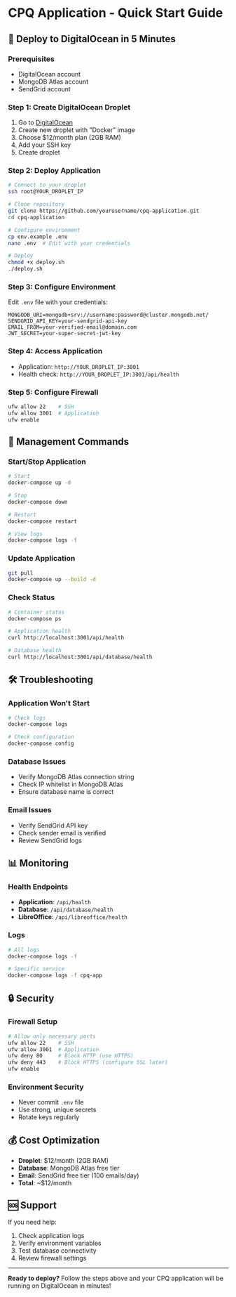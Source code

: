 # CPQ Application - Quick Start Guide

## 🚀 Deploy to DigitalOcean in 5 Minutes

### Prerequisites
- DigitalOcean account
- MongoDB Atlas account
- SendGrid account

### Step 1: Create DigitalOcean Droplet
1. Go to [DigitalOcean](https://cloud.digitalocean.com/)
2. Create new droplet with "Docker" image
3. Choose $12/month plan (2GB RAM)
4. Add your SSH key
5. Create droplet

### Step 2: Deploy Application
```bash
# Connect to your droplet
ssh root@YOUR_DROPLET_IP

# Clone repository
git clone https://github.com/yourusername/cpq-application.git
cd cpq-application

# Configure environment
cp env.example .env
nano .env  # Edit with your credentials

# Deploy
chmod +x deploy.sh
./deploy.sh
```

### Step 3: Configure Environment
Edit `.env` file with your credentials:
```env
MONGODB_URI=mongodb+srv://username:password@cluster.mongodb.net/
SENDGRID_API_KEY=your-sendgrid-api-key
EMAIL_FROM=your-verified-email@domain.com
JWT_SECRET=your-super-secret-jwt-key
```

### Step 4: Access Application
- Application: `http://YOUR_DROPLET_IP:3001`
- Health check: `http://YOUR_DROPLET_IP:3001/api/health`

### Step 5: Configure Firewall
```bash
ufw allow 22    # SSH
ufw allow 3001  # Application
ufw enable
```

## 🔧 Management Commands

### Start/Stop Application
```bash
# Start
docker-compose up -d

# Stop
docker-compose down

# Restart
docker-compose restart

# View logs
docker-compose logs -f
```

### Update Application
```bash
git pull
docker-compose up --build -d
```

### Check Status
```bash
# Container status
docker-compose ps

# Application health
curl http://localhost:3001/api/health

# Database health
curl http://localhost:3001/api/database/health
```

## 🛠️ Troubleshooting

### Application Won't Start
```bash
# Check logs
docker-compose logs

# Check configuration
docker-compose config
```

### Database Issues
- Verify MongoDB Atlas connection string
- Check IP whitelist in MongoDB Atlas
- Ensure database name is correct

### Email Issues
- Verify SendGrid API key
- Check sender email is verified
- Review SendGrid logs

## 📊 Monitoring

### Health Endpoints
- **Application**: `/api/health`
- **Database**: `/api/database/health`
- **LibreOffice**: `/api/libreoffice/health`

### Logs
```bash
# All logs
docker-compose logs -f

# Specific service
docker-compose logs -f cpq-app
```

## 🔒 Security

### Firewall Setup
```bash
# Allow only necessary ports
ufw allow 22    # SSH
ufw allow 3001  # Application
ufw deny 80     # Block HTTP (use HTTPS)
ufw deny 443    # Block HTTPS (configure SSL later)
ufw enable
```

### Environment Security
- Never commit `.env` file
- Use strong, unique secrets
- Rotate keys regularly

## 💰 Cost Optimization

- **Droplet**: $12/month (2GB RAM)
- **Database**: MongoDB Atlas free tier
- **Email**: SendGrid free tier (100 emails/day)
- **Total**: ~$12/month

## 🆘 Support

If you need help:
1. Check application logs
2. Verify environment variables
3. Test database connectivity
4. Review firewall settings

---

**Ready to deploy?** Follow the steps above and your CPQ application will be running on DigitalOcean in minutes!
